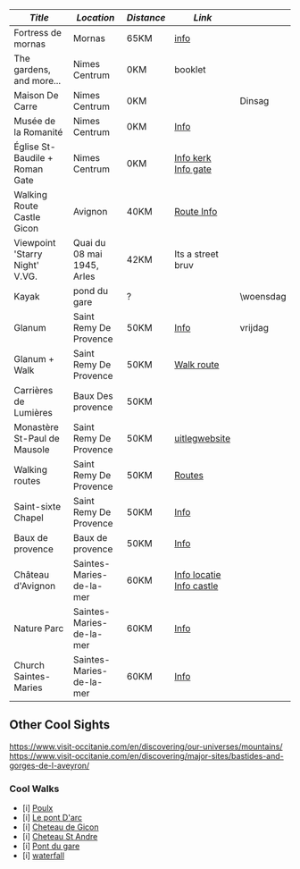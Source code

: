 
| *Title*                        | *Location*                 | *Distance* | *Link*                                                                                                                                                                                                                                                                                                            |           |
| ------------------------------ | -------------------------- | ---------- | ----------------------------------------------------------------------------------------------------------------------------------------------------------------------------------------------------------------------------------------------------------------------------------------------------------------- | --------- |
| Fortress de mornas             | Mornas                     | 65KM       | [info](https://www.google.es/maps/place/Fortress+Mornas/@44.2387033,4.6716702,12.43z/data=!4m15!1m8!3m7!1s0x12b42d0bd6e85339:0xde88134f9f200c03!2zTsOubWVz!3b1!8m2!3d43.8338727!4d4.3599997!16zL20vMHB6Y3Y!3m5!1s0x12b5989f93b8a1b1:0xc324369be79c0b94!8m2!3d44.2058461!4d4.7292098!16s%2Fg%2F121n9r7c?entry=ttu) |           |
| The gardens, and more...       | Nimes Centrum              | 0KM        | booklet                                                                                                                                                                                                                                                                                                           |           |
| Maison De Carre                | Nimes Centrum              | 0KM        |                                                                                                                                                                                                                                                                                                                   | Dinsag    |
| Musée de la Romanité           | Nimes Centrum              | 0KM        | [Info](https://museedelaromanite.fr/en/)                                                                                                                                                                                                                                                                          |           |
| Église St-Baudile + Roman Gate | Nimes Centrum              | 0KM        | [Info kerk](https://www.tourismegard.com/fr/fiche/patrimoine-culturel/eglise-saint-baudile-nimes_TFO6820050/)<br>[Info gate](https://www.worldhistory.org/image/9817/porte-dauguste-nimes/)                                                                                                                       |           |
| Walking Route Castle Gicon     | Avignon                    | 40KM       | [Route Info](https://www.komoot.com/discover/Chateau_de_Gicon/@44.1730100,4.6708920/tours?sport=hike&map=true&pageNumber=1)                                                                                                                                                                                       |           |
| Viewpoint 'Starry Night' V.VG. | Quai du 08 mai 1945, Arles | 42KM       | Its a street bruv                                                                                                                                                                                                                                                                                                 |           |
| Kayak                          | pond du gare               | ?          |                                                                                                                                                                                                                                                                                                                   | \woensdag |
| Glanum                         | Saint Remy De Provence     | 50KM       | [Info](https://www.site-glanum.fr/en)                                                                                                                                                                                                                                                                             | vrijdag   |
| Glanum + Walk                  | Saint Remy De Provence     | 50KM       | [Walk route](https://www.komoot.com/smarttour/e1005249264/le-rocher-des-deux-troux-loop-in-the-regional-natural-park-of-alpilles?ref=wdd)                                                                                                                                                                         |           |
| Carrières de Lumières          | Baux Des provence          | 50KM       |                                                                                                                                                                                                                                                                                                                   |           |
| Monastère St-Paul de Mausole   | Saint Remy De Provence     | 50KM       | [uitleg](https://www.lonelyplanet.com/france/st-remy-de-provence/attractions/monastere-st-paul-de-mausole/a/poi-sig/1061709/1003166)[website](https://www.saintpauldemausole.fr/)                                                                                                                                 |           |
| Walking routes                 | Saint Remy De Provence     | 50KM       | [Routes](https://www.alpillesenprovence.com/en/activities-and-leisure/hiking/)                                                                                                                                                                                                                                    |           |
| Saint-sixte Chapel             | Saint Remy De Provence     | 50KM       | [Info](https://www.cheminsdesparcs.fr/en/trek/52460-SAINT-REMY-DE-PROVENCE---The-Alpilles-ridge#details_practicalInformations)                                                                                                                                                                                    |           |
| Baux de provence               | Baux de provence           | 50KM       | [Info](https://www.lesbauxdeprovence.com/en/accueil/)                                                                                                                                                                                                                                                             |           |
| Château d'Avignon              | Saintes-Maries-de-la-mer   | 60KM       | [Info locatie](https://www.saintesmaries.com/en/)<br>[Info castle](https://www.tripadvisor.com/Attractions-g196685-Activities-Saintes_Maries_de_la_Mer_Bouches_du_Rhone_Provence_Alpes_Cote_d_Azur.html)                                                                                                          |           |
| Nature Parc                    | Saintes-Maries-de-la-mer   | 60KM       | [Info](https://www.tripadvisor.com/Attraction_Review-g196685-d1548436-Reviews-Le_Parc_Ornithologique_de_Pont_de_Gau-Saintes_Maries_de_la_Mer_Bouches_du_Rhone_P.html)                                                                                                                                             |           |
| Church Saintes-Maries          | Saintes-Maries-de-la-mer   | 60KM       | [Info](https://www.sanctuairedessaintesmaries.com/)                                                                                                                                                                                                                                                               |           |

## Other Cool Sights

https://www.visit-occitanie.com/en/discovering/our-universes/mountains/
https://www.visit-occitanie.com/en/discovering/major-sites/bastides-and-gorges-de-l-aveyron/

### Cool Walks
- [i] [Poulx](https://www.komoot.com/smarttour/24868395?ref=wdd)
- [i] [Le pont D'arc](https://www.komoot.com/smarttour/e1035107064/the-pont-d-arc-loop-in-the-nature-reserve-of-the-ardeche-gorges?ref=wdd)
- [i] [Cheteau de Gicon](https://www.komoot.com/smarttour/10634618?ref=wdd)
- [i] [Cheteau St Andre](https://www.komoot.com/smarttour/15133066?ref=wdd)
- [i] [Pont du gare](https://www.komoot.com/smarttour/e1013328853/the-pont-du-gard-loop-starting-from-saint-bonnet-du-gard?ref=wdd) 
- [i] [waterfall](https://www.komoot.com/smarttour/e1013348630/the-aiguieres-waterfalls-loop-starting-from-allegre-les-fumades?ref=wdd)
